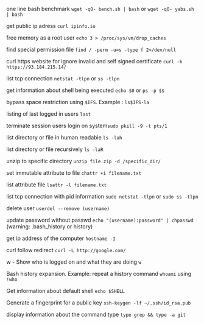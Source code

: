 one line bash benchmark `wget -qO- bench.sh | bash` or `wget -qO- yabs.sh | bash`

get public ip adress `curl ipinfo.io`

free memory as a root user `echo 3 > /proc/sys/vm/drop_caches`

find special permission file `find / -perm -u=s -type f 2>/dev/null`

curl https website for ignore invalid and self signed certificate `curl -k https://93.184.215.14/`

list tcp connection `netstat -tlpn` or `ss -tlpn`

get information about shell being executed `echo $0` or `ps -p $$`

bypass space restriction using `$IFS`. Example : `ls$IFS-la`

listing of last logged in users `last`

terminate session users login on system`sudo pkill -9 -t pts/1`

list directory or file in human readable `ls -lah`

list directory or file recursively `ls -laR`

unzip to specific directory `unzip file.zip -d /specific_dir/`

set immutable attribute to file `chattr +i filename.txt`

list attribute file `lsattr -l filename.txt`

list tcp connection with pid information `sudo netstat -tlpn` or `sudo ss -tlpn`

delete user `userdel --remove (username)`

update password without passwd `echo "(username):password" | chpasswd` (warning: .bash_history or history)

get ip address of the computer `hostname -I`

curl follow redirect `curl -L http://google.com/`

w - Show who is logged on and what they are doing `w`

Bash history expansion. Example: repeat a history command `whoami` using `!who`

Get information about default shell `echo $SHELL`

Generate a fingerprint for a public key `ssh-keygen -lf ~/.ssh/id_rsa.pub`

display information about the command type `type grep && type -a git`
